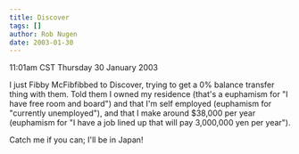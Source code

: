 ```yaml
---
title: Discover
tags: []
author: Rob Nugen
date: 2003-01-30
---
```


<p class=date>11:01am CST Thursday 30 January 2003</p>

<p>I just Fibby McFibfibbed to Discover, trying to get a 0% balance
transfer thing with them.  Told them I owned my residence (that's
a euphamism for "I have free room and board") and that I'm self
employed (euphamism for "currently unemployed"), and that I make
around $38,000 per year (euphamism for "I have a job lined up that
will pay 3,000,000 yen per year").</p>

<p>Catch me if you can; I'll be in Japan!</p>
